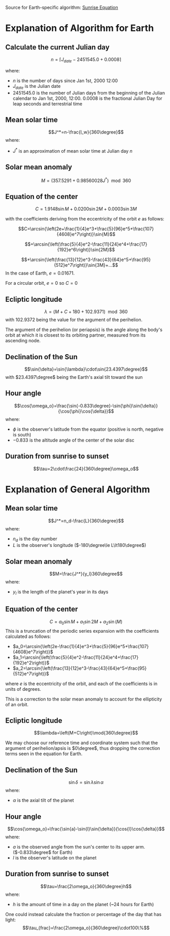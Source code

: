 Source for Earth-specific algorithm: [Sunrise Equation](https://en.wikipedia.org/wiki/Sunrise_equation)

# Explanation of Algorithm for Earth
## Calculate the current Julian day
$$n=\lceil J_{date}-2451545.0+0.0008\rceil$$

where:
- $n$ is the number of days since Jan 1st, 2000 12:00
- $J_{date}$ is the Julian date
- 2451545.0 is the number of Julian days from the beginning of the Julian calendar to Jan 1st, 2000, 12:00. 0.0008 is the fractional Julian Day for leap seconds and terrestrial time

## Mean solar time
$$J^*=n-\frac{l_w}{360\degree}$$
where:
- $J^*$ is an approximation of mean solar time at Julian day $n$

## Solar mean anomaly
$$M=\left(357.5291+0.98560028J^*\right)\mod 360$$

## Equation of the center
$$C=1.9148\sin{M}+0.0200\sin{2M}+0.0003\sin{3M}$$

with the coefficients deriving from the eccentricity of the orbit $e$ as follows:

$$C=\arcsin{\left(2e+\frac{1}{4}e^3+\frac{5}{96}e^5+\frac{107}{4608}e^7\right)}\sin{M}$$

$$+\arcsin{\left(\frac{5}{4}e^2-\frac{11}{24}e^4+\frac{17}{192}e^6\right)}\sin{2M}$$

$$+\arcsin{\left(\frac{13}{12}e^3-\frac{43}{64}e^5+\frac{95}{512}e^7\right)}\sin{3M}+...$$
In the case of Earth, $e=0.01671$.

For a circular orbit, $e=0$ so $C=0$

## Ecliptic longitude
$$\lambda=\left(M+C+180+102.9371\right)\mod 360$$
with $102.9372$ being the value for the argument of the perihelion.

The argument of the perihelion (or periapsis) is the angle along the body's orbit at which it is closest to its orbiting partner, measured from its ascending node.

## Declination of the Sun
$$\sin{\delta}=\sin{\lambda}\cdot\sin{23.4397\degree}$$
with $23.4397\degree$ being the Earth's axial tilt toward the sun

## Hour angle
$$\cos{\omega_o}=\frac{\sin{-0.833\degree}-\sin{\phi}\sin{\delta}}{\cos{\phi}\cos{\delta}}$$
where:
- $\phi$ is the observer's latitude from the equator (positive is north, negative is south)
- $-0.833$ is the altitude angle of the center of the solar disc

## Duration from sunrise to sunset
$$\tau=2\cdot\frac{24}{360\degree}\omega_o$$

# Explanation of General Algorithm
## Mean solar time
$$J^*=n_d-\frac{L}{360\degree}$$
where:
- $n_d$ is the day number
- $L$ is the observer's longitude ($-180\degree\le L\lt180\degree$)

## Solar mean anomaly
$$M=\frac{J^*}{y_l}360\degree$$
where:
- $y_l$ is the length of the planet's year in its days

## Equation of the center
$$C=a_0\sin{M}+a_1\sin{2M}+a_2\sin(M)$$
This is a truncation of the periodic series expansion with the coefficients calculated as follows:
- $a_0=\arcsin{\left(2e-\frac{1}{4}e^3+\frac{5}{96}e^5+\frac{107}{4608}e^7\right)}$
- $a_1=\arcsin{\left(\frac{5}{4}e^2-\frac{11}{24}e^4+\frac{17}{192}e^2\right)}$
- $a_2=\arcsin{\left(\frac{13}{12}e^3-\frac{43}{64}e^5+\frac{95}{512}e^7\right)}$

where $e$ is the eccentricity of the orbit, and each of the coefficients is in units of degrees.

This is a correction to the solar mean anomaly to account for the ellipticity of an orbit.

## Ecliptic longitude
$$\lambda=\left(M+C\right)\mod{360\degree}$$

We may choose our reference time and coordinate system such that the argument of perihelion/apsis is $0\degree$, thus dropping the correction terms seen in the equation for Earth.

## Declination of the Sun
$$\sin{\delta}=\sin{\lambda}\sin{\alpha}$$
where:
- $\alpha$ is the axial tilt of the planet

## Hour angle
$$\cos{\omega_o}=\frac{\sin{a}-\sin{l}\sin{\delta}}{\cos{l}\cos{\delta}}$$
where:
- $a$ is the observed angle from the sun's center to its upper arm. ($-0.833\degree$ for Earth)
- $l$ is the observer's latitude on the planet

## Duration from sunrise to sunset
$$\tau=\frac{2\omega_o}{360\degree}h$$
where:
- $h$ is the amount of time in a day on the planet (~24 hours for Earth)

One could instead calculate the fraction or percentage of the day that has light:
$$\tau_{frac}=\frac{2\omega_o}{360\degree}\cdot100\%$$
